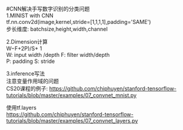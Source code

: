 #CNN解决手写数字识别的分类问题  
1.MINIST with CNN    
tf.nn.conv2d(image,kernel,stride=[1,1,1,1],padding='SAME')  
步长维度: batchsize,height,width,channel   
   
2.Dimension计算   
W−F+2P)/S+ 1    
W: input width	/depth	F: filter width/depth    
P: padding			S: stride    

3.inference写法  
注意变量作用域的问题     
CS20课程的例子:       https://github.com/chiphuyen/stanford-tensorflow-tutorials/blob/master/examples/07_convnet_mnist.py    

使用tf.layers   
https://github.com/chiphuyen/stanford-tensorflow-tutorials/blob/master/examples/07_convnet_layers.py